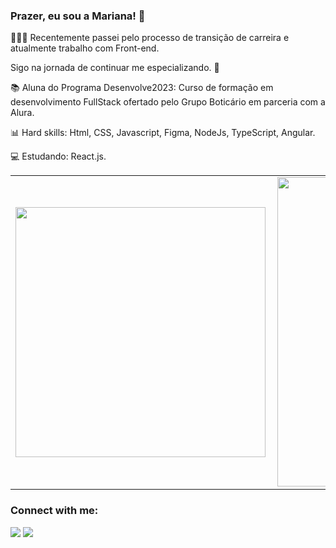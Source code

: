 ### Prazer, eu sou a Mariana! 👋
👩🏻‍💼 Recentemente passei pelo processo de transição de carreira e atualmente trabalho com Front-end.

Sigo na jornada de continuar me especializando. 💪

📚 Aluna do Programa Desenvolve2023: Curso de formação em desenvolvimento FullStack ofertado pelo Grupo Boticário em parceria com a Alura. 

📊 Hard skills: Html, CSS, Javascript, Figma, NodeJs, TypeScript, Angular.

💻 Estudando: React.js.


<center>
  <table>
    <tr>
        <td><img width="400px" align="left" src="https://github-readme-stats.vercel.app/api/top-langs/?username=MarianaRochaSiqueira&layout=compact&theme=dracula" /></td>
        <td><img width="495px" align="left" src="https://github-readme-stats.vercel.app/api?username=MarianaRochaSiqueira&theme=dracula" /></td>
    </tr>   
  </table>
</center>


<h3 align="left">Connect with me:</h3>
<div>  
<a href="https://www.linkedin.com/in/mariana-rocha-siqueira/" target="_blank"> <img src="https://img.shields.io/badge/LinkedIn-0077B5?style=for-the-badge&logo=linkedin&logoColor=white" target="_blanck"></a>
<a href="mailto:mariirochs@gmail.com" target="_blank"> <img src="https://img.shields.io/badge/Gmail-D14836?style=for-the-badge&logo=gmail&logoColor=white" target="_blanck"></a>
</div>
